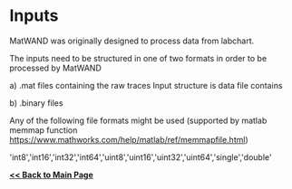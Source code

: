 # Inputs
MatWAND was originally designed to process data from labchart.

The inputs need to be structured in one of two formats in order to be processed by MatWAND

a) .mat files containing the raw traces
Input structure is data file contains

b) .binary files

Any of the following file formats might be used (supported by matlab memmap function https://www.mathworks.com/help/matlab/ref/memmapfile.html)

'int8','int16','int32','int64','uint8','uint16','uint32','uint64','single','double'


**[<< Back to Main Page](/README.md)**
